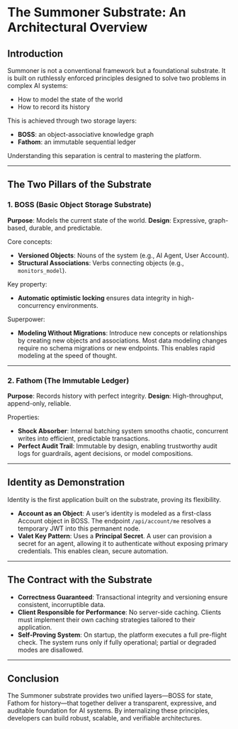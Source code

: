 # The Summoner Substrate: An Architectural Overview

## Introduction

Summoner is not a conventional framework but a foundational substrate. It is built on ruthlessly enforced principles designed to solve two problems in complex AI systems:

* How to model the state of the world
* How to record its history

This is achieved through two storage layers:

* **BOSS**: an object-associative knowledge graph
* **Fathom**: an immutable sequential ledger

Understanding this separation is central to mastering the platform.

---

## The Two Pillars of the Substrate

### 1. BOSS (Basic Object Storage Substrate)

**Purpose**: Models the current state of the world.
**Design**: Expressive, graph-based, durable, and predictable.

Core concepts:

* **Versioned Objects**: Nouns of the system (e.g., AI Agent, User Account).
* **Structural Associations**: Verbs connecting objects (e.g., `monitors_model`).

Key property:

* **Automatic optimistic locking** ensures data integrity in high-concurrency environments.

Superpower:

* **Modeling Without Migrations**: Introduce new concepts or relationships by creating new objects and associations. Most data modeling changes require no schema migrations or new endpoints. This enables rapid modeling at the speed of thought.

---

### 2. Fathom (The Immutable Ledger)

**Purpose**: Records history with perfect integrity.
**Design**: High-throughput, append-only, reliable.

Properties:

* **Shock Absorber**: Internal batching system smooths chaotic, concurrent writes into efficient, predictable transactions.
* **Perfect Audit Trail**: Immutable by design, enabling trustworthy audit logs for guardrails, agent decisions, or model compositions.

---

## Identity as Demonstration

Identity is the first application built on the substrate, proving its flexibility.

* **Account as an Object**: A user’s identity is modeled as a first-class Account object in BOSS. The endpoint `/api/account/me` resolves a temporary JWT into this permanent node.
* **Valet Key Pattern**: Uses a **Principal Secret**. A user can provision a secret for an agent, allowing it to authenticate without exposing primary credentials. This enables clean, secure automation.

---

## The Contract with the Substrate

* **Correctness Guaranteed**: Transactional integrity and versioning ensure consistent, incorruptible data.
* **Client Responsible for Performance**: No server-side caching. Clients must implement their own caching strategies tailored to their application.
* **Self-Proving System**: On startup, the platform executes a full pre-flight check. The system runs only if fully operational; partial or degraded modes are disallowed.

---

## Conclusion

The Summoner substrate provides two unified layers—BOSS for state, Fathom for history—that together deliver a transparent, expressive, and auditable foundation for AI systems. By internalizing these principles, developers can build robust, scalable, and verifiable architectures.
